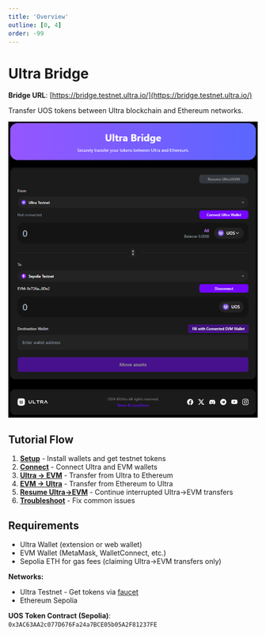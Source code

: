 ```yaml
---
title: 'Overview'
outline: [0, 4]
order: -99
---
```


# Ultra Bridge

**Bridge URL**: [https://bridge.testnet.ultra.io/](https://bridge.testnet.ultra.io/)

Transfer UOS tokens between Ultra blockchain and Ethereum networks.

![Ultra Bridge Main Interface](./images/01-main-interface.png)

## Tutorial Flow

1. **[Setup](./getting-started)** - Install wallets and get testnet tokens
2. **[Connect](./connecting-wallets)** - Connect Ultra and EVM wallets  
3. **[Ultra → EVM](./ultra-to-evm)** - Transfer from Ultra to Ethereum
4. **[EVM → Ultra](./evm-to-ultra)** - Transfer from Ethereum to Ultra
5. **[Resume Ultra→EVM](./resuming-transactions)** - Continue interrupted Ultra→EVM transfers
6. **[Troubleshoot](./troubleshooting)** - Fix common issues

## Requirements

- Ultra Wallet (extension or web wallet)
- EVM Wallet (MetaMask, WalletConnect, etc.)
- Sepolia ETH for gas fees (claiming Ultra→EVM transfers only)

**Networks:**
- Ultra Testnet - Get tokens via [faucet](https://faucet.testnet.app.ultra.io/)
- Ethereum Sepolia

**UOS Token Contract (Sepolia)**: `0x3AC63AA2c077D676Fa24a7BCE05b05A2F81237FE`
